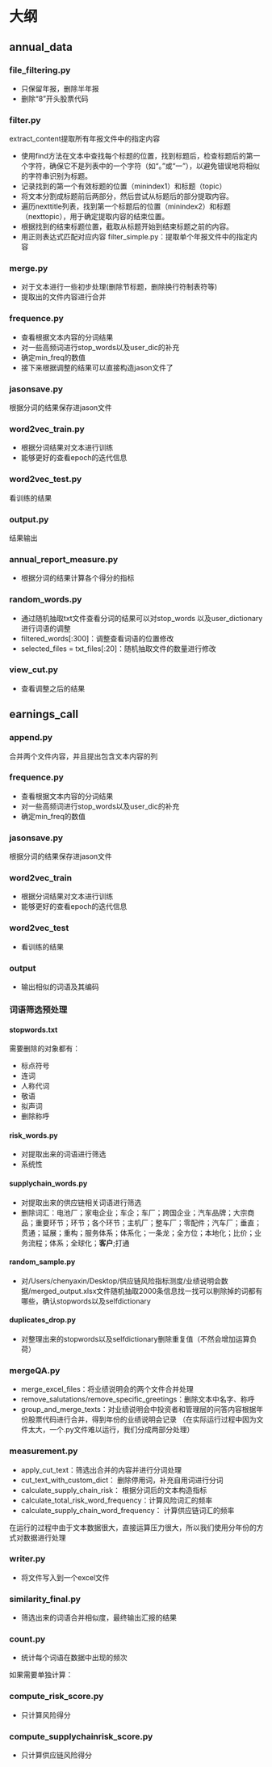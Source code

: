 # 大纲

## annual_data

### file_filtering.py
* 只保留年报，删除半年报
* 删除“8”开头股票代码

<!-- 这是一个备注 -->
### filter.py
extract_content提取所有年报文件中的指定内容
* 使用find方法在文本中查找每个标题的位置，找到标题后，检查标题后的第一个字符，确保它不是列表中的一个字符（如“。”或“一”），以避免错误地将相似的字符串识别为标题。
* 记录找到的第一个有效标题的位置（minindex1）和标题（topic）
* 将文本分割成标题前后两部分，然后尝试从标题后的部分提取内容。
* 遍历nexttitle列表，找到第一个标题后的位置（minindex2）和标题（nexttopic），用于确定提取内容的结束位置。
* 根据找到的结束标题位置，截取从标题开始到结束标题之前的内容。
* 用正则表达式匹配对应内容
filter_simple.py：提取单个年报文件中的指定内容
<!-- 这是一个备注 -->

### merge.py
* 对于文本进行一些初步处理(删除节标题，删除换行符制表符等)
* 提取出的文件内容进行合并

### frequence.py
* 查看根据文本内容的分词结果
* 对一些高频词进行stop_words以及user_dic的补充
* 确定min_freq的数值
* 接下来根据调整的结果可以直接构造jason文件了

### jasonsave.py
根据分词的结果保存进jason文件

### word2vec_train.py
* 根据分词结果对文本进行训练
* 能够更好的查看epoch的迭代信息

### word2vec_test.py
看训练的结果

### output.py
结果输出

### annual_report_measure.py
* 根据分词的结果计算各个得分的指标

### random_words.py
* 通过随机抽取txt文件查看分词的结果可以对stop_words 以及user_dictionary进行词语的调整
* filtered_words[:300]：调整查看词语的位置修改
* selected_files = txt_files[:20]：随机抽取文件的数量进行修改

### view_cut.py
* 查看调整之后的结果

## earnings_call
### append.py
合并两个文件内容，并且提出包含文本内容的列

### frequence.py
* 查看根据文本内容的分词结果
* 对一些高频词进行stop_words以及user_dic的补充
* 确定min_freq的数值

### jasonsave.py
根据分词的结果保存进jason文件

### word2vec_train
* 根据分词结果对文本进行训练
* 能够更好的查看epoch的迭代信息

### word2vec_test
* 看训练的结果

### output
* 输出相似的词语及其编码

### 词语筛选预处理
#### stopwords.txt
需要删除的对象都有：
* 标点符号
* 连词
* 人称代词
* 敬语
* 拟声词
* 删除称呼

#### risk_words.py
* 对提取出来的词语进行筛选
* 系统性

#### supplychain_words.py
* 对提取出来的供应链相关词语进行筛选
* 删除词汇：电池厂；家电企业；车企；车厂；跨国企业；汽车品牌；大宗商品；重要环节；环节；各个环节；主机厂；整车厂；零配件；汽车厂；垂直；贯通；延展；重构；服务体系；体系化；一条龙；全方位；本地化；比价；业务流程；体系；全球化；**客户**;打通

#### random_sample.py
* 对/Users/chenyaxin/Desktop/供应链风险指标测度/业绩说明会数据/merged_output.xlsx文件随机抽取2000条信息找一找可以剔除掉的词都有哪些，确认stopwords以及selfdictionary

#### duplicates_drop.py
* 对整理出来的stopwords以及selfdictionary删除重复值（不然会增加运算负荷）

### mergeQA.py
* merge_excel_files：将业绩说明会的两个文件合并处理
* remove_salutations/remove_specific_greetings：删除文本中名字、称呼
* group_and_merge_texts：对业绩说明会中投资者和管理层的问答内容根据年份股票代码进行合并，得到年份的业绩说明会记录
（在实际运行过程中因为文件太大，一个.py文件难以运行，我们分成两部分处理）

### measurement.py
* apply_cut_text：筛选出合并的内容并进行分词处理
* cut_text_with_custom_dict： 删除停用词，补充自用词进行分词
* calculate_supply_chain_risk： 根据分词后的文本构造指标
* calculate_total_risk_word_frequency：计算风险词汇的频率
* calculate_supply_chain_word_frequency： 计算供应链词汇的频率

<!-- 这是一个备注 -->
在运行的过程中由于文本数据很大，直接运算压力很大，所以我们使用分年份的方式对数据进行处理

### writer.py
* 将文件写入到一个excel文件

### similarity_final.py
* 筛选出来的词语合并相似度，最终输出汇报的结果
<!-- 这是一个备注 -->
### count.py
* 统计每个词语在数据中出现的频次

<!-- 这是一个备注 -->
如果需要单独计算：
### compute_risk_score.py
* 只计算风险得分

### compute_supplychainrisk_score.py
* 只计算供应链风险得分
<!-- 这是一个备注 -->




